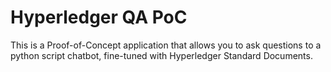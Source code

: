 # Hyperledger QA PoC

This is a Proof-of-Concept application that allows you to ask questions to a python script chatbot, fine-tuned with Hyperledger Standard Documents.
